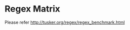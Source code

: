 Regex Matrix
====================================
Please refer http://tusker.org/regex/regex_benchmark.html